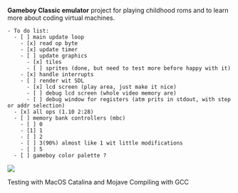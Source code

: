 **Gameboy Classic emulator** project for playing childhood roms
and to learn more about coding virtual machines.

```
- To do list:
  - [ ] main update loop
    - [x] read op byte
    - [x] update timer
    - [ ] update graphics
      - [x] tiles
      - [ ] sprites (done, but need to test more before happy with it)
    - [x] handle interrupts
    - [ ] render wit SDL
      - [x] lcd screen (play area, just make it nice)
      - [ ] debug lcd screen (whole video memory are)
      - [ ] debug window for registers (atm prits in stdout, with step or addr selection)
  - [x] all ops (1.10 2:28)
  - [ ] memory bank controllers (mbc)
    - [ ] 0
    - [1] 1
    - [ ] 2
    - [ ] 3(90%) almost like 1 wit little modifications
    - [ ] 5
  - [ ] gameboy color palette ?
  ```

![](gameboy_boot_18-36-03.gif)
	
	
  Testing with MacOS Catalina and Mojave
  Compiling with GCC
